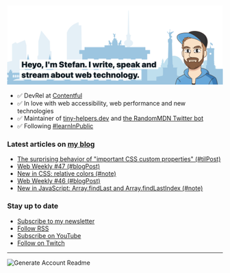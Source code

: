 <img alt="Heyo, I'm Stefan. I write and speak about web technology." src="https://raw.githubusercontent.com/stefanjudis/stefanjudis/main/screenshot.png">

- ✅ DevRel at [Contentful](https://www.contentful.com)
- ✅ In love with web accessibility, web performance and new technologies
- ✅ Maintainer of [tiny-helpers.dev](https://tiny-helpers.dev) and [the RandomMDN Twitter bot](https://twitter.com/randomMDN)
- ✅ Following [#learnInPublic](https://www.stefanjudis.com/today-i-learned/)
### Latest articles on [my blog](https://www.stefanjudis.com)

<!-- BLOG-POST-LIST:START -->
- [The surprising behavior of &quot;important CSS custom properties&quot; &lpar;#tilPost&rpar;](https://www.stefanjudis.com/today-i-learned/the-surprising-behavior-of-important-css-custom-properties/)
- [Web Weekly #47 &lpar;#blogPost&rpar;](https://www.stefanjudis.com/blog/web-weekly-47/)
- [New in CSS: relative colors &lpar;#note&rpar;](https://www.stefanjudis.com/notes/new-in-css-relative-colors/)
- [Web Weekly #46 &lpar;#blogPost&rpar;](https://www.stefanjudis.com/blog/web-weekly-46/)
- [New in JavaScript: Array.findLast and Array.findLastIndex &lpar;#note&rpar;](https://www.stefanjudis.com/notes/new-in-javascript-array-findlast-and-array-findlastindex/)
<!-- BLOG-POST-LIST:END -->

### Stay up to date

- [Subscribe to my newsletter](https://www.stefanjudis.com/newsletter/)
- [Follow RSS](https://www.stefanjudis.com/feeds/)
- [Subscribe on YouTube](https://youtube.com/c/stefanjudis)
- [Follow on Twitch](https://www.twitch.tv/stefanjudis)

---

![Generate Account Readme](https://github.com/stefanjudis/stefanjudis/workflows/Generate%20Account%20Readme/badge.svg)
